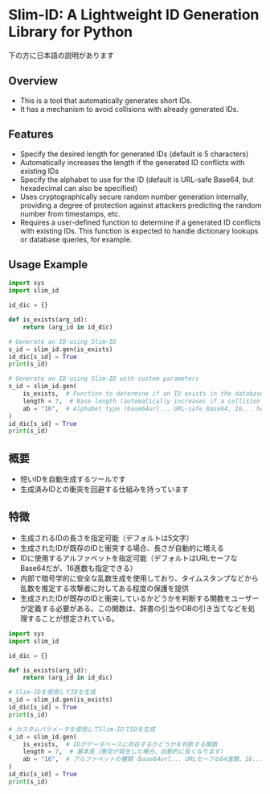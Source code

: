 # Slim-ID: A Lightweight ID Generation Library for Python

下の方に日本語の説明があります

## Overview
- This is a tool that automatically generates short IDs.
- It has a mechanism to avoid collisions with already generated IDs.

## Features
- Specify the desired length for generated IDs (default is 5 characters)
- Automatically increases the length if the generated ID conflicts with existing IDs
- Specify the alphabet to use for the ID (default is URL-safe Base64, but hexadecimal can also be specified)
- Uses cryptographically secure random number generation internally, providing a degree of protection against attackers predicting the random number from timestamps, etc.
- Requires a user-defined function to determine if a generated ID conflicts with existing IDs. This function is expected to handle dictionary lookups or database queries, for example.

## Usage Example
```python
import sys
import slim_id

id_dic = {}

def is_exists(arg_id):
    return (arg_id in id_dic)

# Generate an ID using Slim-ID
s_id = slim_id.gen(is_exists)
id_dic[s_id] = True
print(s_id)

# Generate an ID using Slim-ID with custom parameters
s_id = slim_id.gen(
    is_exists,  # Function to determine if an ID exists in the database
    length = 7,  # Base length (automatically increases if a collision occurs)
    ab = "16",  # Alphabet type (base64url... URL-safe Base64, 16... hexadecimal)
)
id_dic[s_id] = True
print(s_id)
```

## 概要
- 短いIDを自動生成するツールです
- 生成済みIDとの衝突を回避する仕組みを持っています

## 特徴
- 生成されるIDの長さを指定可能（デフォルトは5文字）
- 生成されたIDが既存のIDと衝突する場合、長さが自動的に増える
- IDに使用するアルファベットを指定可能（デフォルトはURLセーフなBase64だが、16進数も指定できる）
- 内部で暗号学的に安全な乱数生成を使用しており、タイムスタンプなどから乱数を推定する攻撃者に対してある程度の保護を提供
- 生成されたIDが既存のIDと衝突しているかどうかを判断する関数をユーザーが定義する必要がある。この関数は、辞書の引当やDBの引き当てなどを処理することが想定されている。

```python
import sys
import slim_id

id_dic = {}

def is_exists(arg_id):
    return (arg_id in id_dic)

# Slim-IDを使用してIDを生成
s_id = slim_id.gen(is_exists)
id_dic[s_id] = True
print(s_id)

# カスタムパラメータを使用してSlim-IDでIDを生成
s_id = slim_id.gen(
    is_exists,  # IDがデータベースに存在するかどうかを判断する関数
    length = 7,  # 基本長（衝突が発生した場合、自動的に長くなります）
    ab = "16",  # アルファベットの種類（base64url... URLセーフな64進数、16... 16進数）
)
id_dic[s_id] = True
print(s_id)
```
